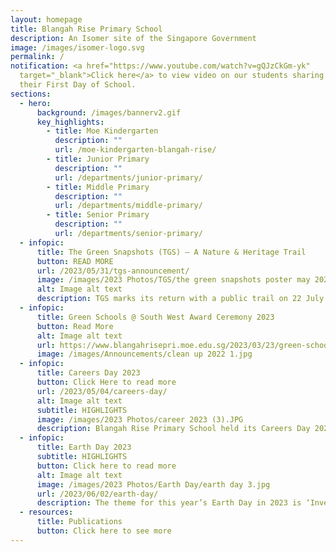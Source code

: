 ```yaml
---
layout: homepage
title: Blangah Rise Primary School
description: An Isomer site of the Singapore Government
image: /images/isomer-logo.svg
permalink: /
notification: <a href="https://www.youtube.com/watch?v=gQJzCkGm-yk"
  target="_blank">Click here</a> to view video on our students sharing about
  their First Day of School.
sections:
  - hero:
      background: /images/bannerv2.gif
      key_highlights:
        - title: Moe Kindergarten
          description: ""
          url: /moe-kindergarten-blangah-rise/
        - title: Junior Primary
          description: ""
          url: /departments/junior-primary/
        - title: Middle Primary
          description: ""
          url: /departments/middle-primary/
        - title: Senior Primary
          description: ""
          url: /departments/senior-primary/
  - infopic:
      title: The Green Snapshots (TGS) – A Nature & Heritage Trail
      button: READ MORE
      url: /2023/05/31/tgs-announcement/
      image: /images/2023 Photos/TGS/the green snapshots poster may 2023.jpg
      alt: Image alt text
      description: TGS marks its return with a public trail on 22 July 2023.
  - infopic:
      title: Green Schools @ South West Award Ceremony 2023
      button: Read More
      alt: Image alt text
      url: https://www.blangahrisepri.moe.edu.sg/2023/03/23/green-schools-south-west-award-ceremony-2023/
      image: /images/Announcements/clean up 2022 1.jpg
  - infopic:
      title: Careers Day 2023
      button: Click Here to read more
      url: /2023/05/04/careers-day/
      alt: Image alt text
      subtitle: HIGHLIGHTS
      image: /images/2023 Photos/career 2023 (3).JPG
      description: Blangah Rise Primary School held its Careers Day 2023 on 2 May.
  - infopic:
      title: Earth Day 2023
      subtitle: HIGHLIGHTS
      button: Click here to read more
      alt: Image alt text
      image: /images/2023 Photos/Earth Day/earth day 3.jpg
      url: /2023/06/02/earth-day/
      description: The theme for this year’s Earth Day in 2023 is ‘Invest in Our Planet’.
  - resources:
      title: Publications
      button: Click here to see more
---
```

